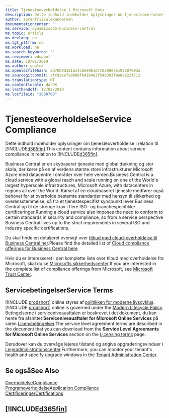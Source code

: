 ```yaml
---
title: Tjenesteoverholdelse | Microsoft Docs
description: Dette indhold indeholder oplysninger om tjenesteoverholdelse i relation til Business Central.
author: sorenfriisalexandersen
documentationcenter: ''
ms.service: dynamics365-business-central
ms.topic: article
ms.devlang: na
ms.tgt_pltfrm: na
ms.workload: na
ms.search.keywords: ''
ms.reviewer: edupont
ms.date: 10/01/2019
ms.author: soalex
ms.openlocfilehash: ad70b9d321ac4c8ee9b1d7c8a00e7e192187093a
ms.sourcegitcommit: cfc92eefa8b06fb426482f54e393f0e6e222f712
ms.translationtype: HT
ms.contentlocale: da-DK
ms.lasthandoff: 12/03/2019
ms.locfileid: "2880708"
---
```

# <a name="service-compliance"></a><span data-ttu-id="cd8d3-103">Tjenesteoverholdelse</span><span class="sxs-lookup"><span data-stu-id="cd8d3-103">Service Compliance</span></span>
<span data-ttu-id="cd8d3-104">Dette indhold indeholder oplysninger om tjenesteoverholdelse i relation til [!INCLUDE[d365fin](../includes/d365fin_md.md)].</span><span class="sxs-lookup"><span data-stu-id="cd8d3-104">This content contains information about service compliance in relation to [!INCLUDE[d365fin](../includes/d365fin_md.md)].</span></span>  

<span data-ttu-id="cd8d3-105">Business Central er en skybaseret tjeneste med global dækning og stor skala, der kører på en af verdens største store infrastrukturer Microsoft Azure med datacentre i områder over hele verden.</span><span class="sxs-lookup"><span data-stu-id="cd8d3-105">Business Central is a cloud service with a global reach and scale running on one of the World's largest hyperscale infrastructures, Microsoft Azure, with datacenters in regions all over the World.</span></span> <span data-ttu-id="cd8d3-106">Kørsel af en cloudbaseret tjeneste medfører også behovet for at overholde bestemte standarder med hensyn til sikkerhed og overensstemmelse, så fra et tjenestespecifikt synspunkt lever Business Central op til de strenge krav i flere ISO- og branchespecifikke certificeringer.</span><span class="sxs-lookup"><span data-stu-id="cd8d3-106">Running a cloud service also imposes the need to conform to certain standards in security and compliance, so from a service perspective Business Central lives up to the strict requirements in several ISO and industry specific certifications.</span></span>

<span data-ttu-id="cd8d3-107">Du skal finde en detaljeret oversigt over [tilbud med cloud-overholdelse til Business Central her](https://aka.ms/d365-compliance-list).</span><span class="sxs-lookup"><span data-stu-id="cd8d3-107">Please find the detailed list of [Cloud compliance offerings for Business Central here](https://aka.ms/d365-compliance-list).</span></span>

<span data-ttu-id="cd8d3-108">Hvis du er interesseret i den komplette liste over tilbud med overholdelse fra Microsoft, skal du se [Microsofts sikkerhedscenter](https://www.microsoft.com/trustcenter/compliance/complianceofferings).</span><span class="sxs-lookup"><span data-stu-id="cd8d3-108">If you are interested in the complete list of compliance offerings from Microsoft, see [Microsoft Trust Center](https://www.microsoft.com/trustcenter/compliance/complianceofferings).</span></span>

## <a name="service-terms"></a><span data-ttu-id="cd8d3-109">Servicebetingelser</span><span class="sxs-lookup"><span data-stu-id="cd8d3-109">Service Terms</span></span>

<span data-ttu-id="cd8d3-110">[!INCLUDE [prodshort](../includes/prodshort.md)] online styres af [politikken for moderne livscyklus](https://support.microsoft.com/help/30881/modern-lifecycle-policy).</span><span class="sxs-lookup"><span data-stu-id="cd8d3-110">[!INCLUDE [prodshort](../includes/prodshort.md)] online is governed under the [Modern Lifecycle Policy](https://support.microsoft.com/help/30881/modern-lifecycle-policy).</span></span> <span data-ttu-id="cd8d3-111">Betingelserne i serviceniveauaftalen er beskrevet i det dokument, du kan hente fra afsnittet **Serviceniveauaftaler for Microsoft Online Services** på siden [Licensbetingelser](https://www.microsoft.com/licensing/product-licensing/products).</span><span class="sxs-lookup"><span data-stu-id="cd8d3-111">The service level agreement terms are described in the document that you can download from the **Service Level Agreements for Microsoft Online Services** section on the [Licensing terms](https://www.microsoft.com/licensing/product-licensing/products) page.</span></span>  

<span data-ttu-id="cd8d3-112">Derudover kan du overvåge lejeres tilstand og angive opgraderingsvinduer i [Lejeradministrationscenter](/dynamics365/business-central/dev-itpro/administration/tenant-admin-center).</span><span class="sxs-lookup"><span data-stu-id="cd8d3-112">Furthermore, you can monitor your tenant's health and specify upgrade windows in the [Tenant Administration Center](/dynamics365/business-central/dev-itpro/administration/tenant-admin-center).</span></span>  

## <a name="see-also"></a><span data-ttu-id="cd8d3-113">Se også</span><span class="sxs-lookup"><span data-stu-id="cd8d3-113">See Also</span></span>

[<span data-ttu-id="cd8d3-114">Overholdelse</span><span class="sxs-lookup"><span data-stu-id="cd8d3-114">Compliance</span></span>](compliance-overview.md)  
[<span data-ttu-id="cd8d3-115">Programoverholdelse</span><span class="sxs-lookup"><span data-stu-id="cd8d3-115">Application Compliance</span></span>](compliance-application-compliance.md)  
[<span data-ttu-id="cd8d3-116">Certificeringer</span><span class="sxs-lookup"><span data-stu-id="cd8d3-116">Certifications</span></span>](compliance-certifications.md)  

## [!INCLUDE[d365fin](../includes/free_trial_md.md)]  
